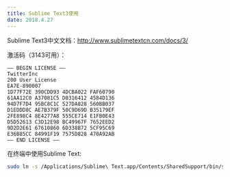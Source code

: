 ```yaml
---
title: Sublime Text3使用
date: 2018.4.27
---
```


Sublime Text3中文文档：http://www.sublimetextcn.com/docs/3/

<!--more-->

激活码（3143可用）：
```
—– BEGIN LICENSE —– 
TwitterInc 
200 User License 
EA7E-890007 
1D77F72E 390CDD93 4DCBA022 FAF60790 
61AA12C0 A37081C5 D0316412 4584D136 
94D7F7D4 95BC8C1C 527DA828 560BB037 
D1EDDD8C AE7B379F 50C9D69D B35179EF 
2FE898C4 8E4277A8 555CE714 E1FB0E43 
D5D52613 C3D12E98 BC49967F 7652EED2 
9D2D2E61 67610860 6D338B72 5CF95C69 
E36B85CC 84991F19 7575D828 470A92AB 
—— END LICENSE ——
```

在终端中使用Sublime Text:
```bash
sudo ln -s /Applications/Sublime\ Text.app/Contents/SharedSupport/bin/subl /usr/local/bin/subl
```
